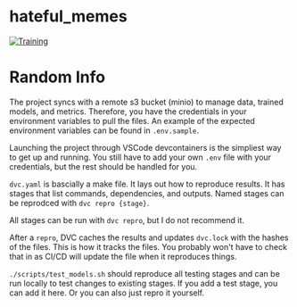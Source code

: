 # hateful_memes
[![Training](https://github.com/Benjamin-Etheredge/hateful_memes/actions/workflows/train.yml/badge.svg)](https://github.com/Benjamin-Etheredge/hateful_memes/actions/workflows/train.yml)

# Random Info



The project syncs with a remote s3 bucket (minio) to manage data, trained models, and metrics. Therefore, you have the credentials in your environment variables to pull the files. An example of the expected environment variables can be found in `.env.sample`. 

Launching the project through VSCode devcontainers is the simpliest way to get up and running. You still have to add your own `.env` file with your credentials, but the rest should be handled for you.


`dvc.yaml` is bascially a make file. It lays out how to reproduce results. It has stages that list commands, dependencies, and outputs. 
Named stages can be reprodced with `dvc repro {stage}`.

All stages can be run with `dvc repro`, but I do not recommend it. 

After a `repro`, DVC caches the results and updates `dvc.lock` with the hashes of the files. This is how it tracks the files. You probably won't have to check that in as CI/CD will update the file when it reproduces things. 

`./scripts/test_models.sh` should reproduce all testing stages and can be run locally to test changes to existing stages. If you add a test stage, you can add it here. Or you can also just repro it yourself. 
